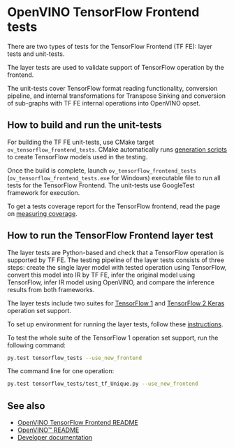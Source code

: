 # OpenVINO TensorFlow Frontend tests

There are two types of tests for the TensorFlow Frontend (TF FE): layer tests and unit-tests.

The layer tests are used to validate support of TensorFlow operation by the frontend.

The unit-tests cover TensorFlow format reading functionality, conversion pipeline, and internal transformations
for Transpose Sinking and conversion of sub-graphs with TF FE internal operations into OpenVINO opset.

## How to build and run the unit-tests

For building the TF FE unit-tests, use CMake target `ov_tensorflow_frontend_tests`. CMake automatically runs
[generation scripts](../tests/test_models/gen_scripts) to create TensorFlow models used in the testing.

Once the build is complete, launch `ov_tensorflow_frontend_tests` (`ov_tensorflow_frontend_tests.exe` for Windows)
executable file to run all tests for the TensorFlow Frontend. The unit-tests use GoogleTest framework for execution.

To get a tests coverage report for the TensorFlow frontend, read the page
on [measuring coverage](../../../../docs/dev/test_coverage.md).

## How to run the TensorFlow Frontend layer test

The layer tests are Python-based and check that a TensorFlow operation is supported by TF FE.
The testing pipeline of the layer tests consists of three steps: create the single layer model with tested operation using TensorFlow,
convert this model into IR by TF FE, infer the original model using TensorFlow, infer IR model using OpenVINO,
and compare the inference results from both frameworks.

The layer tests include two suites for [TensorFlow 1](../../../../tests/tensorflow_tests)
and [TensorFlow 2 Keras](../../../../tests/tensorflow2_keras_tests) operation set support.

To set up environment for running the layer tests, follow these [instructions](../../../../tests/layer_tests/README.md).

To test the whole suite of the TensorFlow 1 operation set support, run the following command:
```bash
py.test tensorflow_tests --use_new_frontend
```

The command line for one operation:
```bash
py.test tensorflow_tests/test_tf_Unique.py --use_new_frontend
```

## See also

 * [OpenVINO TensorFlow Frontend README](../README.md)
 * [OpenVINO™ README](../../../../README.md)
 * [Developer documentation](../../../../docs/dev/index.md)

